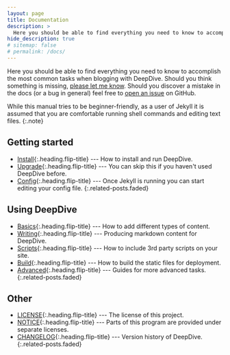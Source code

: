 ```yaml
---
layout: page
title: Documentation
description: >
  Here you should be able to find everything you need to know to accomplish the most common tasks when blogging with DeepDive.
hide_description: true
# sitemap: false
# permalink: /docs/
---
```


Here you should be able to find everything you need to know to accomplish the most common tasks when blogging with DeepDive.
Should you think something is missing, [please let me know](mailto:mail@qwtel.com).
Should you discover a mistake in the docs (or a bug in general) feel free to [open an issue][issues] on GitHub.

While this manual tries to be beginner-friendly, as a user of Jekyll it is assumed that you are comfortable running shell commands and editing text files.
{:.note}

## Getting started

* [Install]{:.heading.flip-title} --- How to install and run DeepDive.
* [Upgrade]{:.heading.flip-title} --- You can skip this if you haven't used DeepDive before.
* [Config]{:.heading.flip-title} --- Once Jekyll is running you can start editing your config file.
{:.related-posts.faded}

## Using DeepDive

* [Basics]{:.heading.flip-title} --- How to add different types of content.
* [Writing]{:.heading.flip-title} --- Producing markdown content for DeepDive.
* [Scripts]{:.heading.flip-title} --- How to include 3rd party scripts on your site.
* [Build]{:.heading.flip-title} --- How to build the static files for deployment.
* [Advanced]{:.heading.flip-title} --- Guides for more advanced tasks.
{:.related-posts.faded}

## Other

* [LICENSE]{:.heading.flip-title} --- The license of this project.
* [NOTICE]{:.heading.flip-title} --- Parts of this program are provided under separate licenses.
* [CHANGELOG]{:.heading.flip-title} --- Version history of DeepDive.
{:.related-posts.faded}

[advanced]: advanced.md
[basics]: basics.md
[build]: build.md
[CHANGELOG]: CHANGELOG.md
[config]: config.md
[install]: install.md
[issues]: https://github.com/JV-conseil/jekyll-theme-deepdive/issues
[LICENSE]: LICENSE.md
[NOTICE]: NOTICE.md
[scripts]: scripts.md
[upgrade]: upgrade.md
[writing]: writing.md
